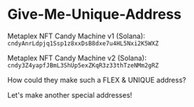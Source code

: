 # Give-Me-Unique-Address

Metaplex NFT Candy Machine v1 (Solana): `cndyAnrLdpjq1Ssp1z8xxDsB8dxe7u4HL5Nxi2K5WXZ`

Metaplex NFT Candy Machine v2 (Solana): `cndy3Z4yapfJBmL3ShUp5exZKqR3z33thTzeNMm2gRZ`

How could they make such a FLEX & UNIQUE address?

Let's make another special addresses!
